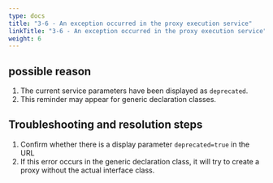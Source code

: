 ```yaml
---
type: docs
title: "3-6 - An exception occurred in the proxy execution service"
linkTitle: "3-6 - An exception occurred in the proxy execution service"
weight: 6
---
```


## possible reason

1. The current service parameters have been displayed as `deprecated`.
2. This reminder may appear for generic declaration classes.

## Troubleshooting and resolution steps

1. Confirm whether there is a display parameter `deprecated=true` in the URL
2. If this error occurs in the generic declaration class, it will try to create a proxy without the actual interface class.

<p style="margin-top: 3rem;"> </p>